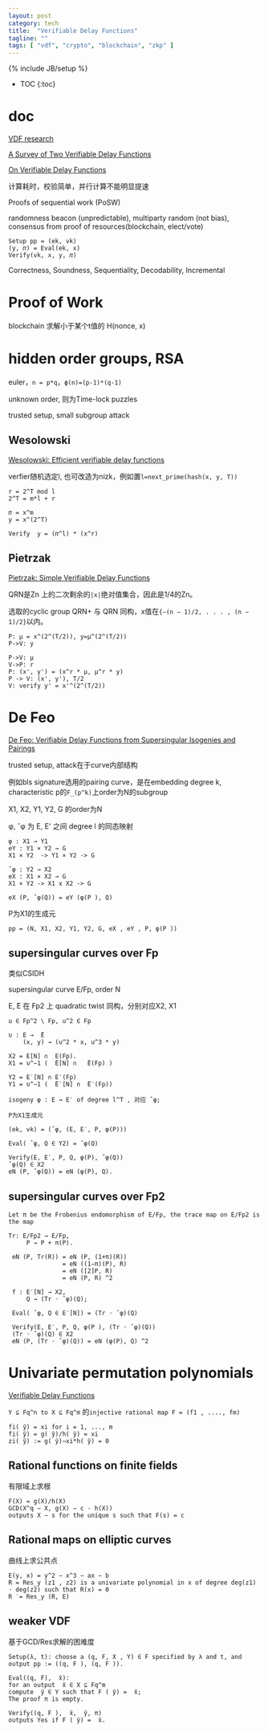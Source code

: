 ```yaml
---
layout: post
category: tech
title:  "Verifiable Delay Functions"
tagline: ""
tags: [ "vdf", "crypto", "blockchain", "zkp" ] 
---
```

{% include JB/setup %}

* TOC
{:toc}

# doc

[VDF research](https://vdfresearch.org/)

[A Survey of Two Verifiable Delay Functions](https://eprint.iacr.org/2018/712.pdf)

[On Verifiable Delay Functions](https://speakerdeck.com/asanso/on-verifiable-delay-functions-vdf-how-to-slow-burning-down-the-planet-verifiably)

计算耗时，校验简单，并行计算不能明显提速

Proofs of sequential work (PoSW)

randomness beacon (unpredictable), multiparty random (not bias), consensus from proof of resources(blockchain, elect/vote)

    Setup pp = (ek, vk)
    (y, 𝜋) = Eval(ek, x)
    Verify(vk, x, y, 𝜋)

Correctness, Soundness, Sequentiality, Decodability, Incremental

# Proof of Work

blockchain 求解小于某个t值的 H(nonce, x)


# hidden order groups, RSA

euler，`n = p*q`，`ϕ(n)=(p-1)*(q-1)`

unknown order, 则为Time-lock puzzles

trusted setup, small subgroup attack

## Wesolowski

[Wesolowski: Efficient verifiable delay functions](https://eprint.iacr.org/2018/623.pdf)

verfier随机选定l, 也可改造为nizk，例如置`l=next_prime(hash(x, y, T))`

    r = 2^T mod l 
    2^T = m*l + r

    𝜋 = x^m 
    y = x^(2^T)

    Verify  y = (𝜋^l) * (x^r)

## Pietrzak

[Pietrzak: Simple Verifiable Delay Functions](https://eprint.iacr.org/2018/627.pdf)

QRN是Zn 上的二次剩余的`|x|`绝对值集合，因此是1/4的Zn。

选取的cyclic group QRN+ 与 QRN 同构，x值在`{−(n − 1)/2, . . . , (n − 1)/2}`以内。

    P: μ = x^(2^(T/2)), y=μ^(2^(T/2))
    P->V: y

    P->V: μ
    V->P: r
    P: (x', y') = (x^r * μ, μ^r * y)
    P -> V: (x', y'), T/2
    V: verify y' = x'^(2^(T/2))

# De Feo

[De Feo: Verifiable Delay Functions from Supersingular Isogenies and Pairings](https://eprint.iacr.org/2019/166.pdf)

trusted setup, attack在于curve内部结构

例如bls signature选用的pairing curve，是在embedding degree k, characteristic p的`F_(p^k)`上order为N的subgroup

X1, X2, Y1, Y2, G 的order为N

φ, ˆφ 为 E, E' 之间 degree l 的同态映射

    φ : X1 → Y1 
    eY : Y1 × Y2 → G
    X1 × Y2  -> Y1 × Y2 -> G

    ˆφ : Y2 → X2
    eX : X1 × X2 → G
    X1 × Y2 -> X1 x X2 -> G

    eX (P, ˆφ(Q)) = eY (φ(P ), Q)

P为X1的生成元

    pp = (N, X1, X2, Y1, Y2, G, eX , eY , P, φ(P ))

## supersingular curves over Fp

类似CSIDH

supersingular curve E/Fp, order N

E,  ̃E 在 Fp2 上 quadratic twist 同构，分别对应X2, X1


    u ∈ Fp^2 \ Fp, u^2 ∈ Fp

    υ : E →  ̃E
        (x, y) → (u^2 * x, u^3 * y)

    X2 = E[N] ∩  E(Fp).
    X1 = υ^−1 (  ̃E[N] ∩   ̃E(Fp) )

    Y2 = E′[N] ∩ E′(Fp)
    Y1 = υ^−1 (  ̃E′[N] ∩  ̃E′(Fp))

    isogeny φ : E → E′ of degree l^T , 对应 ˆφ;

    P为X1生成元

    (ek, vk) = (ˆφ, (E, E′, P, φ(P)))

    Eval( ˆφ, Q ∈ Y2) = ˆφ(Q)

    Verify(E, E′, P, Q, φ(P), ˆφ(Q))
    ˆφ(Q) ∈ X2
    eN (P, ˆφ(Q)) = eN (φ(P), Q).

## supersingular curves over Fp2

    Let π be the Frobenius endomorphism of E/Fp, the trace map on E/Fp2 is the map

    Tr: E/Fp2 → E/Fp,
         P → P + π(P).

     eN (P, Tr(R)) = eN (P, (1+π)(R)) 
                   = eN ((1−π)(P), R) 
                   = eN ([2]P, R) 
                   = eN (P, R) ^2

     f : E′[N] → X2,
         Q → (Tr ◦ ˆφ)(Q);

     Eval( ˆφ, Q ∈ E′[N]) = (Tr ◦ ˆφ)(Q)

     Verify(E, E′, P, Q, φ(P ), (Tr ◦ ˆφ)(Q))
     (Tr ◦ ˆφ)(Q) ∈ X2
     eN (P, (Tr ◦ ˆφ)(Q)) = eN (φ(P), Q) ^2

# Univariate permutation polynomials

[Verifiable Delay Functions](https://iacr.org/cryptodb/data/paper.php?pubkey=28858)

`Y ⊆ Fq^n to X ⊆ Fq^m` 的`injective rational map F = (f1 , ...., fm)`

    fi( ̄y) = xi for i = 1, ..., m
    fi( ̄y) = g( ̄y)/h( ̄y) = xi
    zi( ̄y) := g( ̄y)−xi*h( ̄y) = 0

## Rational functions on finite fields

有限域上求根

    F(X) = g(X)/h(X)
    GCD(X^q − X, g(X) − c · h(X))
    outputs X − s for the unique s such that F(s) = c

## Rational maps on elliptic curves

曲线上求公共点

    E(y, x) = y^2 − x^3 − ax − b
    R = Res_y (z1 , z2) is a univariate polynomial in x of degree deg(z1) · deg(z2) such that R(x) = 0
    R ′= Res_y (R, E)

## weaker VDF

基于GCD/Res求解的困难度

    Setup(λ, t): choose a (q, F, X , Y) ∈ F specified by λ and t, and output pp := ((q, F ), (q, F )).

    Eval((q, F),  ̄x): 
    for an output  ̄x ∈ X ⊆ Fq^m
    compute  ̄y ∈ Y such that F ( ̄y) =  ̄x; 
    The proof π is empty.

    Verify((q, F ),  ̄x,  ̄y, π) 
    outputs Yes if F ( ̄y) =  ̄x.
